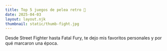 ```yaml
---
title: Top 5 juegos de pelea retro 🥊
date: 2025-04-03
layout: layout.njk
thumbnail: static/thumb-fight.jpg
---
```


Desde Street Fighter hasta Fatal Fury, te dejo mis favoritos personales y por qué marcaron una época.
